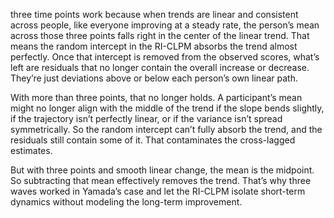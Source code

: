 three time points work because when trends are linear and consistent across people, like everyone improving at a steady rate, the person’s mean across those three points falls right in the center of the linear trend. That means the random intercept in the RI-CLPM absorbs the trend almost perfectly. Once that intercept is removed from the observed scores, what’s left are residuals that no longer contain the overall increase or decrease. They’re just deviations above or below each person’s own linear path.

With more than three points, that no longer holds. A participant’s mean might no longer align with the middle of the trend if the slope bends slightly, if the trajectory isn’t perfectly linear, or if the variance isn’t spread symmetrically. So the random intercept can’t fully absorb the trend, and the residuals still contain some of it. That contaminates the cross-lagged estimates.

But with three points and smooth linear change, the mean is the midpoint. So subtracting that mean effectively removes the trend. That’s why three waves worked in Yamada’s case and let the RI-CLPM isolate short-term dynamics without modeling the long-term improvement.
